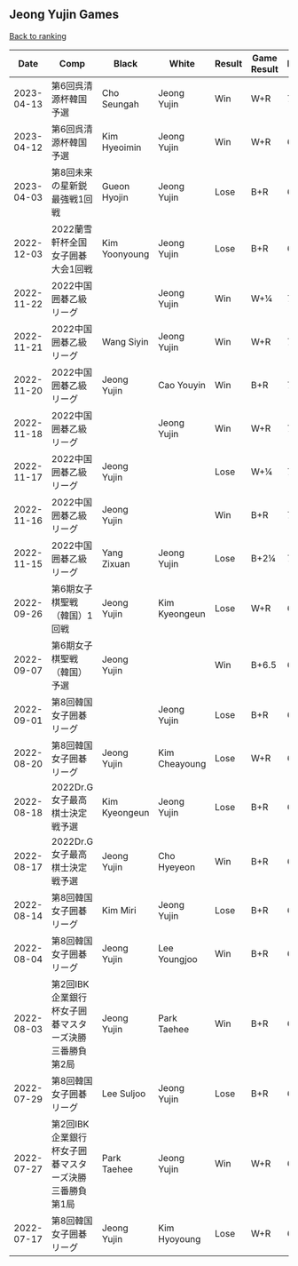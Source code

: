 ## Jeong Yujin Games

[Back to ranking](../../index.md)




| **Date** | **Comp** | **Black** | **White** | **Result** | **Game Result** | **Komi** | **Rating** | **Diff** | 
| --- | --- | --- | --- | --- | --- | --- | --- | --- |
| 2023-04-13 | 第6回呉清源杯韓国予選 | Cho Seungah | Jeong Yujin | Win | W+R | 7.5 | 2894 | 10 | 
| 2023-04-12 | 第6回呉清源杯韓国予選 | Kim Hyeoimin | Jeong Yujin | Win | W+R | 6.5 | 2884 | 12 | 
| 2023-04-03 | 第8回未来の星新鋭最強戦1回戦 | Gueon Hyojin | Jeong Yujin | Lose | B+R | 6.5 | 2872 | -71 | 
| 2022-12-03 | 2022蘭雪軒杯全国女子囲碁大会1回戦 | Kim Yoonyoung | Jeong Yujin | Lose | B+R | 6.5 | 2943 | -17 | 
| 2022-11-22 | 2022中国囲碁乙級リーグ |  | Jeong Yujin | Win | W+¼ | 7.5 | 2960 | -9 | 
| 2022-11-21 | 2022中国囲碁乙級リーグ | Wang Siyin | Jeong Yujin | Win | W+R | 7.5 | 2969 | -1 | 
| 2022-11-20 | 2022中国囲碁乙級リーグ | Jeong Yujin | Cao Youyin | Win | B+R | 7.5 | 2970 | 21 | 
| 2022-11-18 | 2022中国囲碁乙級リーグ |  | Jeong Yujin | Win | W+R | 7.5 | 2949 | 6 | 
| 2022-11-17 | 2022中国囲碁乙級リーグ | Jeong Yujin |  | Lose | W+¼ | 7.5 | 2943 | 4 | 
| 2022-11-16 | 2022中国囲碁乙級リーグ | Jeong Yujin |  | Win | B+R | 7.5 | 2939 | 19 | 
| 2022-11-15 | 2022中国囲碁乙級リーグ | Yang Zixuan | Jeong Yujin | Lose | B+2¼ | 7.5 | 2920 | 16 | 
| 2022-09-26 | 第6期女子棋聖戦（韓国）1回戦 | Jeong Yujin | Kim Kyeongeun | Lose | W+R | 6.5 | 2904 | -4 | 
| 2022-09-07 | 第6期女子棋聖戦（韓国）予選 | Jeong Yujin |  | Win | B+6.5 | 6.5 | 2908 | -4 | 
| 2022-09-01 | 第8回韓国女子囲碁リーグ |  | Jeong Yujin | Lose | B+R | 6.5 | 2912 | 40 | 
| 2022-08-20 | 第8回韓国女子囲碁リーグ | Jeong Yujin | Kim Cheayoung | Lose | W+R | 6.5 | 2872 | 0 | 
| 2022-08-18 | 2022Dr.G女子最高棋士決定戦予選 | Kim Kyeongeun | Jeong Yujin | Lose | B+R | 6.5 | 2872 | -21 | 
| 2022-08-17 | 2022Dr.G女子最高棋士決定戦予選 | Jeong Yujin | Cho Hyeyeon | Win | B+R | 6.5 | 2893 | -22 | 
| 2022-08-14 | 第8回韓国女子囲碁リーグ | Kim Miri | Jeong Yujin | Lose | B+R | 6.5 | 2915 | 30 | 
| 2022-08-04 | 第8回韓国女子囲碁リーグ | Jeong Yujin | Lee Youngjoo | Win | B+R | 6.5 | 2885 | 9 | 
| 2022-08-03 | 第2回IBK企業銀行杯女子囲碁マスターズ決勝三番勝負第2局 | Jeong Yujin | Park Taehee | Win | B+R | 6.5 | 2876 | 2 | 
| 2022-07-29 | 第8回韓国女子囲碁リーグ | Lee Suljoo | Jeong Yujin | Lose | B+R | 6.5 | 2874 | 5 | 
| 2022-07-27 | 第2回IBK企業銀行杯女子囲碁マスターズ決勝三番勝負第1局 | Park Taehee | Jeong Yujin | Win | W+R | 6.5 | 2869 | 16 | 
| 2022-07-17 | 第8回韓国女子囲碁リーグ | Jeong Yujin | Kim Hyoyoung | Lose | W+R | 6.5 | 2853 | missing |




